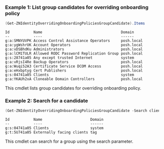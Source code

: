 ### Example 1: List group candidates for overriding onboarding policy
```powershell
(Get-ZNIdentityOverridingOnboardingPoliciesGroupCandidate).Items
```

```output
Id           Name                                    Domain
--           ----                                    ------
g:a:SMNYUVPK Access Control Assistance Operators     posh.local
g:a:ygWshrUK Account Operators                       posh.local
g:a:vDSBhdKu Administrators                          posh.local
g:a:lCM1TULR Allowed RODC Password Replication Group posh.local
g:s:28741a05 Any except trusted Internet             system
g:a:vRjsI4Re Backup Operators                        posh.local
g:a:Wuqi52A3 Certificate Service DCOM Access         posh.local
g:a:eHxbptyg Cert Publishers                         posh.local
g:s:04741a05 Clients                                 system
g:a:YKAUh2xA Cloneable Domain Controllers            posh.local
```

This cmdlet lists group candidates for overriding onboarding policy.

### Example 2: Search for a candidate
```powershell
(Get-ZNIdentityOverridingOnboardingPoliciesGroupCandidate -Search clients).Items
```

```output
Id           Name                      Domain
--           ----                      ------
g:s:04741a05 Clients                   system
g:t:5U741a05 Externally facing clients tag
```

This cmdlet can search for a group using the search parameter.
